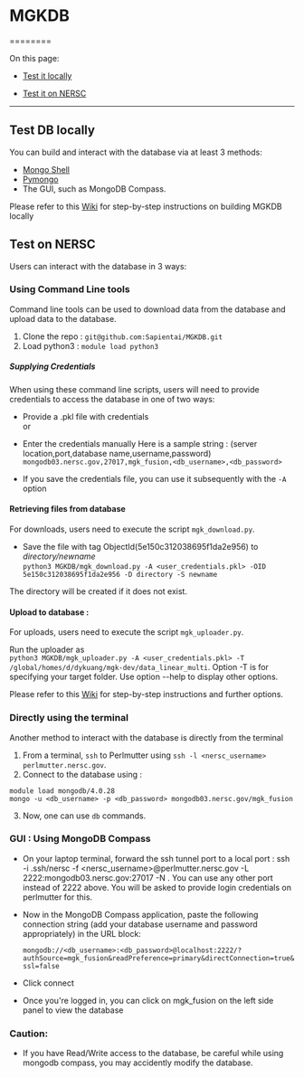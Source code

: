 # **MGKDB**
========

On this page:  

* [Test it locally](#markdown-test-db-locally)  

* [Test it on NERSC](#markdown-test-db-on-nersc)  

---
## Test DB  locally
You can build and interact with the database via at least 3 methods:  
   * [Mongo Shell](https://docs.mongodb.com/manual/mongo/)  
   * [Pymongo](https://api.mongodb.com/python/current/api/index.html)  
   * The GUI, such as MongoDB Compass.  

Please refer to this [Wiki](https://github.com/Sapientai/MGKDB/wiki/Local-MGKDB) for step-by-step instructions on building MGKDB locally

## Test on NERSC
Users can interact with the database in 3 ways: 

### Using Command Line tools
Command line tools can be used to download data from the database and upload data to the database.

1. Clone the repo : `git@github.com:Sapientai/MGKDB.git`  
2. Load python3 :  `module load python3` 

##### Supplying Credentials
When using these command line scripts, users will need to provide credentials to access the database in one of two ways:  
* Provide a .pkl file with credentials \
or  
* Enter the credentials manually
Here is a sample string : (server location,port,database name,username,password)
`mongodb03.nersc.gov,27017,mgk_fusion,<db_username>,<db_password> `

* If you save the credentials file, you can use it subsequently with the `-A` option 
#### Retrieving files from database    
For downloads, users need to execute the script `mgk_download.py`. 

* Save the file with tag ObjectId(5e150c312038695f1da2e956) to *directory/newname*  
`python3 MGKDB/mgk_download.py -A <user_credentials.pkl> -OID 5e150c312038695f1da2e956 -D directory -S newname`  

The directory will be created if it does not exist.

#### Upload to database : 
For uploads, users need to execute the script `mgk_uploader.py`. 

Run the uploader as \
```python3 MGKDB/mgk_uploader.py -A <user_credentials.pkl> -T /global/homes/d/dykuang/mgk-dev/data_linear_multi```.  Option -T is for specifying your target folder. Use option --help to display other options.  

Please refer to this [Wiki](https://github.com/Sapientai/MGKDB/wiki/MGKDB-at-NERSC) for step-by-step instructions and further options.

### Directly using the terminal
Another method to interact with the database is directly from the terminal
1. From a terminal, `ssh` to Perlmutter using `ssh -l <nersc_username> perlmutter.nersc.gov`.
2. Connect to the database using : 
```
module load mongodb/4.0.28
mongo -u <db_username> -p <db_password> mongodb03.nersc.gov/mgk_fusion
```
3. Now, one can use `db` commands.

### GUI : Using MongoDB Compass
* On your laptop terminal, forward the ssh tunnel port to a local port : ssh -i .ssh/nersc -f <nersc_username>@perlmutter.nersc.gov -L 2222:mongodb03.nersc.gov:27017 -N . You can use any other port instead of 2222 above. You will be asked to provide login credentials on perlmutter for this.
* Now in the MongoDB Compass application, paste the following connection string (add your database username and password appropriately) in the URL block:

  ```mongodb://<db_username>:<db_password>@localhost:2222/?authSource=mgk_fusion&readPreference=primary&directConnection=true&ssl=false```
* Click connect
* Once you're logged in, you can click on mgk_fusion on the left side panel to view the database

### Caution:
* If you have Read/Write access to the database, be careful while using mongodb compass, you may accidently modify the database.  

